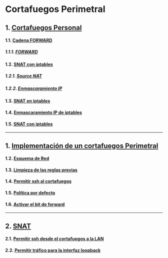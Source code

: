 # Cortafuegos Perimetral
## 1. [Cortafuegos Personal](https://github.com/PalomaR88/Cortafuegos_perimetral/blob/master/Cortafuegos_perimetral.md#cortafuegos-personal) 
#### 1.1. [Cadena FORWARD](https://github.com/PalomaR88/Cortafuegos_perimetral/blob/master/Cortafuegos_perimetral.md#cadena-forward) 
##### 1.1.1. [FORWARD](https://github.com/PalomaR88/Cortafuegos_perimetral/blob/master/Cortafuegos_perimetral.md#forward) 
#### 1.2. [SNAT con iptables](https://github.com/PalomaR88/Cortafuegos_perimetral/blob/master/Cortafuegos_perimetral.md#snat-con-iptables) 
##### 1.2.1. [Source NAT](https://github.com/PalomaR88/Cortafuegos_perimetral/blob/master/Cortafuegos_perimetral.md#source-Nat) 
##### 1.2.2. [Enmascaramiento IP](https://github.com/PalomaR88/Cortafuegos_perimetral/blob/master/Cortafuegos_perimetral.md#enmascaramiento-ip-ip-masquerade) 
#### 1.3. [SNAT en iptables](https://github.com/PalomaR88/Cortafuegos_perimetral/blob/master/Cortafuegos_perimetral.md#SNAT-en-iptables) 
#### 1.4. [Enmascaramiento IP de iptables](https://github.com/PalomaR88/Cortafuegos_perimetral/blob/master/Cortafuegos_perimetral.md#enmascaramiento-ip-de-iptables) 
#### 1.5. [SNAT con iptables](https://github.com/PalomaR88/Cortafuegos_perimetral/blob/master/Cortafuegos_perimetral.md#dnat-con-iptables) 
---------------------------------------------

## 1. [Implementación de un cortafuegos Perimetral](https://github.com/PalomaR88/Cortafuegos_perimetral/blob/master/Practica.md#implementaci%C3%B3n-de-un-cortafuego-perimetral) 
#### 1.2. [Esquema de Red](https://github.com/PalomaR88/Cortafuegos_perimetral/blob/master/Practica.md#esquema-de-red) 
#### 1.3. [Limpieza de las reglas previas](https://github.com/PalomaR88/Cortafuegos_perimetral/blob/master/Practica.md#limpieza-de-las-reglas-previas) 
#### 1.4. [Permitir ssh al cortafuegos](https://github.com/PalomaR88/Cortafuegos_perimetral/blob/master/Practica.md#Permitir-ssh-al-cortafuegos) 
#### 1.5. [Política por defecto](https://github.com/PalomaR88/Cortafuegos_perimetral/blob/master/Practica.md#pol%C3%ADtica-por-defecto) 
#### 1.6. [Activar el bit de forward](https://github.com/PalomaR88/Cortafuegos_perimetral/blob/master/Practica.md#activar-el-bit-de-forward) 
---------------------------------------------
## 2. [SNAT](https://github.com/PalomaR88/Cortafuegos_perimetral/blob/master/Practica.md#snat) 
#### 2.1. [Permitir ssh desde el cortafuegos a la LAN](https://github.com/PalomaR88/Cortafuegos_perimetral/blob/master/Practica.md#PERMITIR-SSH-DESDE-EL-CORTAFUEGO-A-LA-LAN) 
#### 2.2. [Permitir tráfico para la interfaz loopback](https://github.com/PalomaR88/Cortafuegos_perimetral/blob/master/Practica.md#permitir-tr%C3%A1fico-para-la-interfaz-loopback) 




